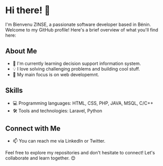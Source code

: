 # Hi there! 👋

I'm Bienvenu ZINSE, a passionate software developer based in Bénin. Welcome to my GitHub profile! Here's a brief overview of what you'll find here:

## About Me
- 🌱 I'm currently learning decision support information system.
- 💡 I love solving challenging problems and building cool stuff.
- 🎯 My main focus is on web developemnt.

## Skills
- 💻 Programming languages: HTML, CSS, PHP, JAVA, MSQL, C/C++
- 🛠️ Tools and technologies: Laravel, Python

## Connect with Me
- 📫 You can reach me via LinkedIn or Twitter.

Feel free to explore my repositories and don't hesitate to connect! Let's collaborate and learn together. 😊
